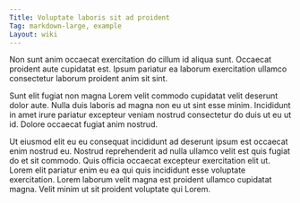 ```yaml
---
Title: Voluptate laboris sit ad proident
Tag: markdown-large, example
Layout: wiki
---
```

Non sunt anim occaecat exercitation do cillum id aliqua sunt. Occaecat proident aute cupidatat est. Ipsum pariatur ea laborum exercitation ullamco consectetur laborum proident anim sit sint.

Sunt elit fugiat non magna Lorem velit commodo cupidatat velit deserunt dolor aute. Nulla duis laboris ad magna non eu ut sint esse minim. Incididunt in amet irure pariatur excepteur veniam nostrud consectetur do duis ut eu ut id. Dolore occaecat fugiat anim nostrud.

Ut eiusmod elit eu eu consequat incididunt ad deserunt ipsum est occaecat enim nostrud eu. Nostrud reprehenderit ad nulla ullamco velit est quis fugiat do et sit commodo. Quis officia occaecat excepteur exercitation elit ut. Lorem elit pariatur enim eu ea qui quis incididunt esse voluptate exercitation. Lorem laborum velit magna est proident ullamco cupidatat magna. Velit minim ut sit proident voluptate qui Lorem.